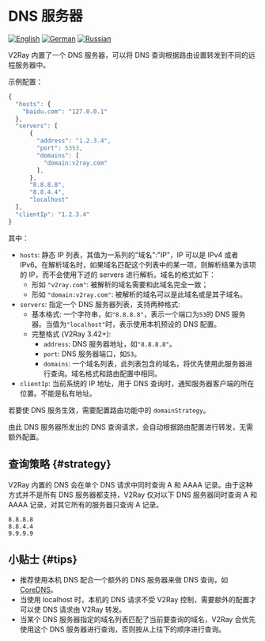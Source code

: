 # DNS 服务器

[![English][1]][2] [![German][3]][4] [![Russian][5]][6]

[1]: ../resources/english.svg
[2]: https://www.v2ray.com/en/configuration/dns.html
[3]: ../resources/german.svg
[4]: https://www.v2ray.com/de/configuration/dns.html
[5]: ../resources/russian.svg
[6]: https://www.v2ray.com/ru/configuration/dns.html

V2Ray 内置了一个 DNS 服务器，可以将 DNS 查询根据路由设置转发到不同的远程服务器中。

示例配置：

```javascript
{
  "hosts": {
    "baidu.com": "127.0.0.1"
  },
  "servers": [
      {
        "address": "1.2.3.4",
        "port": 5353,
        "domains": [
          "domain:v2ray.com"
        ],
      },
      "8.8.8.8",
      "8.8.4.4",
      "localhost"
  ],
  "clientIp": "1.2.3.4"
}
```

其中：

* `hosts`: 静态 IP 列表，其值为一系列的"域名":"IP"，IP 可以是 IPv4 或者 IPv6。在解析域名时，如果域名匹配这个列表中的某一项，则解析结果为该项的 IP，而不会使用下述的 servers 进行解析。域名的格式如下：
  * 形如 `"v2ray.com"`: 被解析的域名需要和此域名完全一致；
  * 形如 `"domain:v2ray.com"`: 被解析的域名可以是此域名或是其子域名。
* `servers`: 指定一个 DNS 服务器列表，支持两种格式: 
  * 基本格式: 一个字符串，如`"8.8.8.8"`，表示一个端口为`53`的 DNS 服务器。当值为`"localhost"`时，表示使用本机预设的 DNS 配置。
  * 完整格式 (V2Ray 3.42+):
    * `address`: DNS 服务器地址，如`"8.8.8.8"`。
    * `port`: DNS 服务器端口，如`53`。
    * `domains`: 一个域名列表，此列表包含的域名，将优先使用此服务器进行查询。域名格式和路由配置中相同。
* `clientIp`: 当前系统的 IP 地址，用于 DNS 查询时，通知服务器客户端的所在位置。不能是私有地址。

若要使 DNS 服务生效，需要配置路由功能中的 `domainStrategy`。

由此 DNS 服务器所发出的 DNS 查询请求，会自动根据路由配置进行转发，无需额外配置。

## 查询策略 {#strategy}

V2Ray 内置的 DNS 会在单个 DNS 请求中同时查询 A 和 AAAA 记录。由于这种方式并不是所有 DNS 服务器都支持，V2Ray 仅对以下 DNS 服务器同时查询 A 和 AAAA 记录，对其它所有的服务器只查询 A 记录。

```text
8.8.8.8
8.8.4.4
9.9.9.9
```

## 小贴士 {#tips}

* 推荐使用本机 DNS 配合一个额外的 DNS 服务器来做 DNS 查询，如 [CoreDNS](https://coredns.io/)。
* 当使用 localhost 时，本机的 DNS 请求不受 V2Ray 控制，需要额外的配置才可以使 DNS 请求由 V2Ray 转发。
* 当某个 DNS 服务器指定的域名列表匹配了当前要查询的域名，V2Ray 会优先使用这个 DNS 服务器进行查询，否则按从上往下的顺序进行查询。
